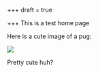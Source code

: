 +++
draft = true

+++
This is a test home page

Here is a cute image of a pug:

![](/uploads/pug.jpg)

Pretty cute huh?